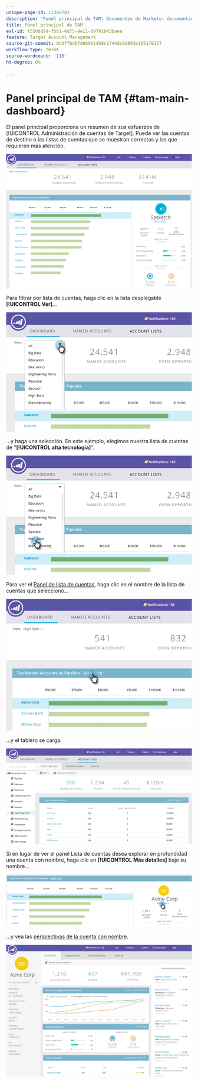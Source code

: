 ```yaml
---
unique-page-id: 11380783
description: 'Panel principal de TAM: Documentos de Marketo: documentación del producto'
title: Panel principal de TAM
exl-id: f550dd99-f5b1-4d75-9e11-d9791043baea
feature: Target Account Management
source-git-commit: 0d37fbdb7d08901458c1744dc68893e155176327
workflow-type: tm+mt
source-wordcount: '116'
ht-degree: 0%

---
```


# Panel principal de TAM {#tam-main-dashboard}

El panel principal proporciona un resumen de sus esfuerzos de [!UICONTROL Administración de cuentas de Target]. Puede ver las cuentas de destino o las listas de cuentas que se muestran correctas y las que requieren más atención.

![](assets/one.png)

Para filtrar por lista de cuentas, haga clic en la lista desplegable **[!UICONTROL Ver]**...

![](assets/two.png)

...y haga una selección. En este ejemplo, elegimos nuestra lista de cuentas de &quot;**[!UICONTROL alta tecnología]**&quot;.

![](assets/three.png)

Para ver el [Panel de lista de cuentas](/help/marketo/product-docs/target-account-management/measure/account-list-insights.md#account-list-dashboard), haga clic en el nombre de la lista de cuentas que seleccionó...

![](assets/four.png)

...y el tablero se carga.

![](assets/five.png)

Si en lugar de ver el panel Lista de cuentas desea explorar en profundidad una cuenta con nombre, haga clic en **[!UICONTROL Más detalles]** bajo su nombre...

![](assets/six.png)

...y vea las [perspectivas de la cuenta con nombre](/help/marketo/product-docs/target-account-management/measure/named-account-insights.md).

![](assets/seven.png)
